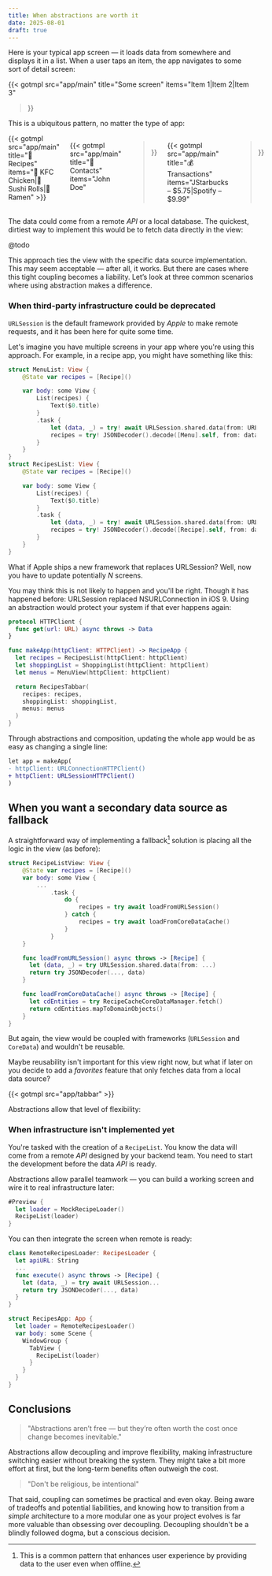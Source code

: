 ```yaml
---
title: When abstractions are worth it
date: 2025-08-01
draft: true
---
```


Here is your typical app screen — it loads data from somewhere and displays it in a list. When a user taps an item, the app navigates to some sort of detail screen:

{{< gotmpl src="app/main"
    title="Some screen"
    items="Item 1|Item 2|Item 3"
>}}

This is a ubiquitous pattern, no matter the type of app:

<div class="columns">
{{< gotmpl src="app/main"
    title="🍔 Recipes"
    items="🍗 KFC Chicken|🍣 Sushi Rolls|🍜 Ramen"
>}}

{{< gotmpl src="app/main"
    title="👤 Contacts"
    items="John Doe"
>}}

{{< gotmpl src="app/main"
    title="💰 Transactions"
    items="JStarbucks – $5.75|Spotify – $9.99"
>}}
</div>

The data could come from a remote *API* or a local database. The quickest, dirtiest way to implement this would be to fetch data directly in the view:

@todo

This approach ties the view with the specific data source implementation. This may seem acceptable — after all, it works. But there are cases where this tight coupling becomes a liability. Let’s look at three common scenarios where using abstraction makes a difference.

### When third-party infrastructure could be deprecated

`URLSession` is the default framework provided by *Apple* to make remote requests, and it has been here for quite some time.

Let's imagine you have multiple screens in your app where you're using this approach. For example, in a recipe app, you might have something like this:

```swift
struct MenuList: View {
    @State var recipes = [Recipe]()

    var body: some View {
        List(recipes) {
            Text($0.title)
        }
        .task {
            let (data, _) = try! await URLSession.shared.data(from: URL(string: "https://api.service.com/menus")!)
            recipes = try! JSONDecoder().decode([Menu].self, from: data)
        }
    }
}
struct RecipesList: View {
    @State var recipes = [Recipe]()

    var body: some View {
        List(recipes) {
            Text($0.title)
        }
        .task {
            let (data, _) = try! await URLSession.shared.data(from: URL(string: "https://api.service.com/recipes")!)
            recipes = try! JSONDecoder().decode([Recipe].self, from: data)
        }
    }
}
```

What if Apple ships a new framework that replaces URLSession? Well, now you have to update potentially *N* screens.

You may think this is not likely to happen and you'll be right. Though it has happened before: URLSession replaced NSURLConnection in iOS 9. Using an abstraction would protect your system if that ever happens again:

```swift
protocol HTTPClient {
  func get(url: URL) async throws -> Data
}

func makeApp(httpClient: HTTPClient) -> RecipeApp {
  let recipes = RecipesList(httpClient: httpClient)
  let shoppingList = ShoppingList(httpClient: httpClient)
  let menus = MenuView(httpClient: httpClient)

  return RecipesTabbar(
    recipes: recipes,
    shoppingList: shoppingList,
    menus: menus
  )
}
```

Through abstractions and composition, updating the whole app would be as easy as changing a single line:

```diff
let app = makeApp(
- httpClient: URLConnectionHTTPClient()
+ httpClient: URLSessionHTTPClient()
)
```

## When you want a secondary data source as fallback

A straightforward way of implementing a fallback[^fallback] solution is placing all the logic in the view (as before):

[^fallback]: This is a common pattern that enhances user experience by providing data to the user even when offline.

```swift
struct RecipeListView: View {
    @State var recipes = [Recipe]()
    var body: some View {
        ...
            .task {
                do {
                    recipes = try await loadFromURLSession()
                } catch {
                    recipes = try await loadFromCoreDataCache()
                }
            }
    }

    func loadFromURLSession() async throws -> [Recipe] {
      let (data, _) = try URLSession.shared.data(from: ...)
      return try JSONDecoder(..., data)
    }

    func loadFromCoreDataCache() async throws -> [Recipe] {
      let cdEntities = try RecipeCacheCoreDataManager.fetch()
      return cdEntities.mapToDomainObjects()
    }
}
```

But again, the view would be coupled with frameworks (`URLSession` and `CoreData`) and wouldn't be reusable.

Maybe reusability isn't important for this view right now, but what if later on you decide to add a *favorites* feature that only fetches data from a local data source?

{{< gotmpl src="app/tabbar" >}}

Abstractions allow that level of flexibility:

<!--< highlight-file "snippets/tabbar.swift" >-->


### When infrastructure isn't implemented yet

You're tasked with the creation of a `RecipeList`. You know the data will come from a remote *API* designed by your backend team. You need to start the development before the data *API* is ready.

Abstractions allow parallel teamwork — you can build a working screen and wire it to real infrastructure later:

```swift
#Preview {
  let loader = MockRecipeLoader()
  RecipeList(loader)
}
```

You can then integrate the screen when remote is ready:

```swift
class RemoteRecipesLoader: RecipesLoader {
  let apiURL: String
  ...
  func execute() async throws -> [Recipe] {
    let (data, _) = try await URLSession...
    return try JSONDecoder(..., data)
  }
}

struct RecipesApp: App {
  let loader = RemoteRecipesLoader()
  var body: some Scene {
    WindowGroup {
      TabView {
        RecipeList(loader)
      }
    }
  }
}
```

## Conclusions

> "Abstractions aren’t free — but they’re often worth the cost once change becomes inevitable."

Abstractions allow decoupling and improve flexibility, making infrastructure switching easier without breaking the system. They might take a bit more effort at first, but the long-term benefits often outweigh the cost.

> "Don't be religious, be intentional"

That said, coupling can sometimes be practical and even okay. Being aware of tradeoffs and potential liabilities, and knowing how to transition from a *simple* architecture to a more modular one as your project evolves is far more valuable than obsessing over decoupling. Decoupling shouldn't be a blindly followed dogma, but a conscious decision.
